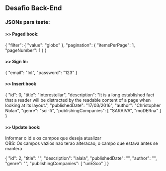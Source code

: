 ## Desafio Back-End

### JSONs para teste:

#### >> Paged book:
{
  "filter": {
    "value": "globo"
  },
  "pagination": {
    "itemsPerPage": 1,
    "pageNumber": 1
  }
}

#### >> Sign In:
{
	"email": "lol",
	"password": "123"
}


#### >> Insert book
{
  "id": 0,
  "title": "interestellar",
  "description": "It is a long established fact that a reader will be distracted by the readable content of a page when looking at its layout.",
  "publishedDate": "17/03/2016",
  "author": "Christopher Nolan",
  "genre": "sci-fi",
  "publishingCompanies": [
    "SARAIVA", "moDERna"
  ]
}

#### >> Update book:
<p> Informar o id e os campos que deseja atualizar <br /> OBS: Os campos vazios nao terao alteracao, o campo que estava antes se mantera</p> 
{
  "id": 2,
  "title": "",
  "description": "lalala",
  "publishedDate": "",
  "author": "",
  "genre": "",
  "publishingCompanies": [
	"unESco"
  ]
}
